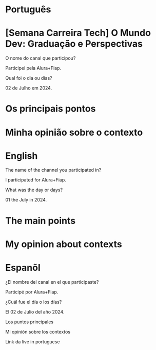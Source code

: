 # Português

# [Semana Carreira Tech] O Mundo Dev: Graduação e Perspectivas



O nome do canal que participou?

Participei pela Alura+Fiap.

Qual foi o dia ou dias?

02 de Julho em 2024.

# Os principais pontos



# Minha opinião sobre o contexto

# English

The name of the channel you participated in?

I participated for Alura+Fiap.

What was the day or days?

01 the July in 2024.

# The main points


# My opinion about contexts

# Espanõl


¿El nombre del canal en el que participaste?

Participé por Alura+Fiap.

¿Cuál fue el día o los días?

El 02 de Julio del año 2024.

Los puntos principales


Mi opinión sobre los contextos


Link da live in portuguese

